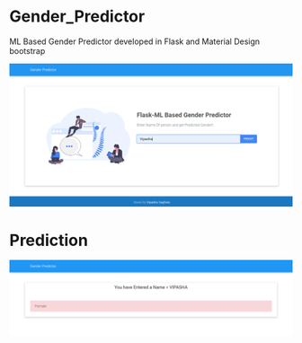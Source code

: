 # Gender_Predictor

ML Based Gender Predictor developed in Flask and Material Design bootstrap

![output](https://github.com/vipashaaV321/Gender_Predictor-/blob/main/Screenshot%20(1431).png)

# Prediction
![output](https://github.com/vipashaaV321/Gender_Predictor-/blob/main/Screenshot%20(1430).png)

